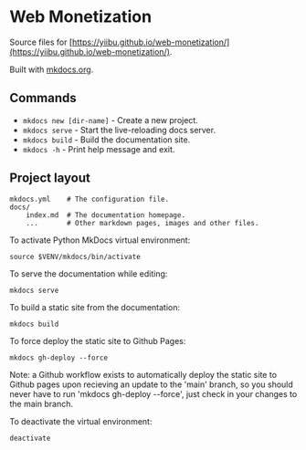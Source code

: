 # Web Monetization

Source files for [https://yiibu.github.io/web-monetization/](https://yiibu.github.io/web-monetization/).

Built with [mkdocs.org](https://www.mkdocs.org).

## Commands

* `mkdocs new [dir-name]` - Create a new project.
* `mkdocs serve` - Start the live-reloading docs server.
* `mkdocs build` - Build the documentation site.
* `mkdocs -h` - Print help message and exit.

## Project layout

    mkdocs.yml    # The configuration file.
    docs/
        index.md  # The documentation homepage.
        ...       # Other markdown pages, images and other files.

To activate Python MkDocs virtual environment:

`source $VENV/mkdocs/bin/activate`

To serve the documentation while editing:

`mkdocs serve`

To build a static site from the documentation:

`mkdocs build`

To force deploy the static site to Github Pages:

`mkdocs gh-deploy --force`

Note: a Github workflow exists to automatically deploy the static site to Github pages upon recieving an update to the 'main' branch, so you should never have to run 'mkdocs gh-deploy --force', just check in your changes to the main branch. 

To deactivate the virtual environment:

`deactivate`

